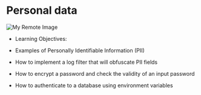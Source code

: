 # Personal data

![My Remote Image]("https://s3.eu-west-3.amazonaws.com/hbtn.intranet/uploads/medias/2019/12/5c48d4f6d4dd8081eb48.png?X-Amz-Algorithm=AWS4-HMAC-SHA256&X-Amz-Credential=AKIA4MYA5JM5DUTZGMZG%2F20231002%2Feu-west-3%2Fs3%2Faws4_request&X-Amz-Date=20231002T222124Z&X-Amz-Expires=86400&X-Amz-SignedHeaders=host&X-Amz-Signature=71745a5155491f873f058abdd38cdfcda499777cd49efc0ecb469c0c79fb44f8")

- Learning Objectives:

- Examples of Personally Identifiable Information (PII)
- How to implement a log filter that will obfuscate PII fields
- How to encrypt a password and check the validity of an input password
- How to authenticate to a database using environment variables
